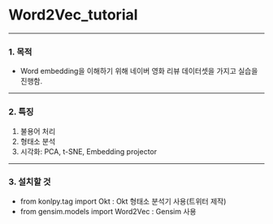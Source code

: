 # Word2Vec_tutorial

----------
### 1. 목적
* Word embedding을 이해하기 위해 네이버 영화 리뷰 데이터셋을 가지고 실습을 진행함.


----------
### 2. 특징
1. 불용어 처리
2. 형태소 분석
3. 시각화: PCA, t-SNE, Embedding projector


----------
### 3. 설치할 것

* from konlpy.tag import Okt : Okt 형태소 분석기 사용(트위터 제작)
* from gensim.models import Word2Vec : Gensim 사용
